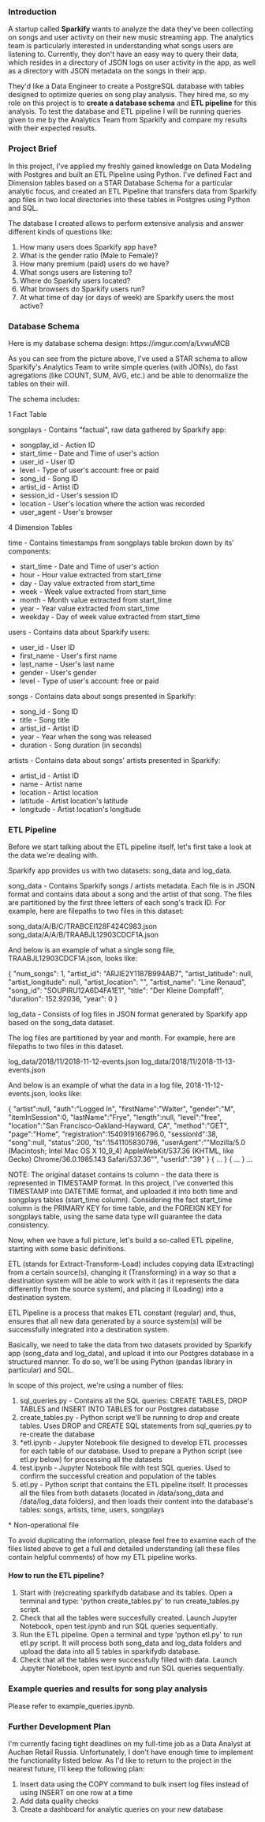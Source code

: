 ### Introduction

<p>A startup called <strong>Sparkify</strong> wants to analyze the data they've been collecting on songs and user activity on their new music streaming app. The analytics team is particularly interested in understanding what songs users are listening to. Currently, they don't have an easy way to query their data, which resides in a directory of JSON logs on user activity in the app, as well as a directory with JSON metadata on the songs in their app.</p>

</p>They'd like a Data Engineer to create a PostgreSQL database with tables designed to optimize queries on song play analysis. They hired me, so my role on this project is to <strong>create a database schema</strong> and <strong>ETL pipeline</strong> for this analysis. To test the database and ETL pipeline I will be running queries given to me by the Analytics Team from Sparkify and compare my results with their expected results.</p>


### Project Brief

<p>In this project, I've applied my freshly gained knowledge on Data Modeling with Postgres and built an ETL Pipeline using Python. I've defined Fact and Dimension tables based on a STAR Database Schema for a particular analytic focus, and created an ETL Pipeline that transfers data from Sparkify app files in two local directories into these tables in Postgres using Python and SQL.</p>

<p>The database I created allows to perform extensive analysis and answer different kinds of questions like:</p>
<ol>
    <li>How many users does Sparkify app have?</li>
    <li>What is the gender ratio (Male to Female)?</li>
    <li>How many premium (paid) users do we have?</li>
    <li>What songs users are listening to?</li>
    <li>Where do Sparkify users located?</li>
    <li>What browsers do Sparkify users run?</li>
    <li>At what time of day (or days of week) are Sparkify users the most active?</li>
</ol>
    

### Database Schema

<p>Here is my database schema design: https://imgur.com/a/LvwuMCB</p>

<p>As you can see from the picture above, I've used a STAR schema to allow Sparkify's Analytics Team to write simple queries (with JOINs), do fast agregations (like COUNT, SUM, AVG, etc.) and be able to denormalize the tables on their will.</p>

<p>The schema includes:</p> 

<p>1 Fact Table</p>
<p>songplays - Contains "factual", raw data gathered by Sparkify app:</p>
<ul>
    <li>songplay_id - Action ID</li>
    <li>start_time - Date and Time of user's action</li>
    <li>user_id - User ID</li>
    <li>level - Type of user's account: free or paid</li>
    <li>song_id - Song ID</li>
    <li>artist_id - Artist ID</li>
    <li>session_id - User's session ID</li>
    <li>location - User's location where the action was recorded</li>
    <li>user_agent - User's browser</li>
</ul>

<p>4 Dimension Tables</p>
<p>time - Contains timestamps from songplays table broken down by its' components:</p>
<ul>
    <li>start_time - Date and Time of user's action</li>
    <li>hour - Hour value extracted from start_time</li>
    <li>day - Day value extracted from start_time</li>
    <li>week - Week value extracted from start_time</li>
    <li>month - Month value extracted from start_time</li>
    <li>year - Year value extracted from start_time</li>
    <li>weekday - Day of week value extracted from start_time</li>
</ul>

<p>users - Contains data about Sparkify users:</p>
<ul>
    <li>user_id - User ID</li>
    <li>first_name - User's first name</li>
    <li>last_name - User's last name</li>
    <li>gender - User's gender</li>
    <li>level - Type of user's account: free or paid</li>
</ul>

<p>songs - Contains data about songs presented in Sparkify:</p>
<ul>
    <li>song_id - Song ID
    <li>title - Song title
    <li>artist_id - Artist ID
    <li>year - Year when the song was released
    <li>duration - Song duration (in seconds)
</ul>

<p>artists - Contains data about songs' artists presented in Sparkify:</p>
<ul>
    <li>artist_id - Artist ID
    <li>name - Artist name
    <li>location - Artist location
    <li>latitude - Artist location's latitude
    <li>longitude - Artist location's longitude
</ul>


### ETL Pipeline

<p>Before we start talking about the ETL pipeline itself, let's first take a look at the data we're dealing with.</p>

<p>Sparkify app provides us with two datasets: song_data and log_data.</p>

<p>song_data - Contains Sparkify songs / artists metadata. Each file is in JSON format and contains data about a song and the artist of that song. The files are partitioned by the first three letters of each song's track ID. For example, here are filepaths to two files in this dataset:</p>

song_data/A/B/C/TRABCEI128F424C983.json
song_data/A/A/B/TRAABJL12903CDCF1A.json

<p>And below is an example of what a single song file, TRAABJL12903CDCF1A.json, looks like:</p>

{
"num_songs": 1, 
"artist_id": "ARJIE2Y1187B994AB7", 
"artist_latitude": null, 
"artist_longitude": null, 
"artist_location": "", 
"artist_name": "Line Renaud", 
"song_id": "SOUPIRU12A6D4FA1E1", 
"title": "Der Kleine Dompfaff", 
"duration": 152.92036, 
"year": 0
}

<p>log_data - Consists of log files in JSON format generated by Sparkify app based on the song_data dataset.</p>

<p>The log files are partitioned by year and month. For example, here are filepaths to two files in this dataset.</p>

log_data/2018/11/2018-11-12-events.json
log_data/2018/11/2018-11-13-events.json

<p>And below is an example of what the data in a log file, 2018-11-12-events.json, looks like:</p>

{
"artist":null,
"auth":"Logged In",
"firstName":"Walter",
"gender":"M",
"itemInSession":0,
"lastName":"Frye",
"length":null,
"level":"free",
"location":"San Francisco-Oakland-Hayward, CA",
"method":"GET",
"page":"Home",
"registration":1540919166796.0,
"sessionId":38,
"song":null,
"status":200,
"ts":1541105830796,
"userAgent":"\"Mozilla\/5.0 (Macintosh; Intel Mac OS X 10_9_4) AppleWebKit\/537.36 (KHTML, like Gecko) Chrome\/36.0.1985.143 Safari\/537.36\"",
"userId":"39"
}
{
...
}
{
...
}
...

<p>NOTE: The original dataset contains ts column - the data there is represented in TIMESTAMP format. In this project, I've converted this TIMESTAMP into DATETIME format, and uploaded it into both time and songplays tables (start_time column). Considering the fact start_time column is the PRIMARY KEY for time table, and the FOREIGN KEY for songplays table, using the same data type will guarantee the data consistency.</p>

<p>Now, when we have a full picture, let's build a so-called ETL pipeline, starting with some basic definitions.</p>

<p>ETL (stands for Extract-Transform-Load) includes copying data (Extracting) from a certain source(s), changing it (Transforming) in a way so that a destination system will be able to work with it (as it represents the data differently from the source system), and placing it (Loading) into a destination system.</p>

<p>ETL Pipeline is a process that makes ETL constant (regular) and, thus, ensures that all new data generated by a source system(s) will be successfully integrated into a destination system.</p>

<p>Basically, we need to take the data from two datasets provided by Sparkify app (song_data and log_data), and upload it into our Postgres database in a structured manner. To do so, we'll be using Python (pandas library in particular) and SQL.</p>

<p>In scope of this project, we're using a number of files:</p>

<ol>
    <li>sql_queries.py - Contains all the SQL queries: CREATE TABLES, DROP TABLES and INSERT INTO TABLES for our Postgres database</li>
    <li>create_tables.py - Python script we'll be running to drop and create tables. Uses DROP and CREATE SQL statements from sql_queries.py to re-create the database</li>
    <li>*etl.ipynb - Jupyter Notebook file designed to develop ETL processes for each table of our database. Used to prepare a Python script (see etl.py below) for processing all the datasets</li>
    <li>test.ipynb - Jupyter Notebook file with test SQL queries. Used to confirm the successful creation and population of the tables</li>
    <li>etl.py - Python script that contains the ETL pipeline itself. It processes all the files from both datasets (located in /data/song_data and /data/log_data folders), and then loads their content into the database's tables: songs, artists, time, users, songplays</li>
</ol>

<p>* Non-operational file</p>

<p>To avoid duplicating the information, please feel free to examine each of the files listed above to get a full and detailed understanding (all these files contain helpful comments) of how my ETL pipeline works.</p>

#### How to run the ETL pipeline?

<ol>
    <li>Start with (re)creating sparkifydb database and its tables. Open a terminal and type: 'python create_tables.py' to run create_tables.py script.</li>
    <li>Check that all the tables were succesfully created. Launch Jupyter Notebook, open test.ipynb and run SQL queries sequentially.</li>
    <li>Run the ETL pipeline. Open a terminal and type 'python etl.py' to run etl.py script. It will process both song_data and log_data folders and upload the data into all 5 tables in sparkifydb database.</li>
    <li>Check that all the tables were successfully filled with data. Launch Jupyter Notebook, open test.ipynb and run SQL queries sequentially.</li>
</ol>

### Example queries and results for song play analysis

<p>Please refer to example_queries.ipynb.</p>

### Further Development Plan

<p> I'm currently facing tight deadlines on my full-time job as a Data Analyst at Auchan Retail Russia. Unfortunately, I don't have enough time to implement the functionality listed below. As I'd like to return to the project in the nearest future, I'll keep the following plan:</p>

<ol>
    <li>Insert data using the COPY command to bulk insert log files instead of using INSERT on one row at a time</li>
    <li>Add data quality checks</li>
    <li>Create a dashboard for analytic queries on your new database</li>
</ol>